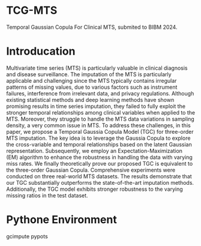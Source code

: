 # TCG-MTS
Temporal Gaussian Copula For Clinical MTS, submited to BIBM 2024.
# Introducation
Multivariate time series (MTS) is particularly valuable in clinical diagnosis and disease surveillance. The imputation of the MTS is particularly applicable and challenging since the MTS typically contains irregular patterns of missing values, due to various factors such as instrument failures, interference from irrelevant data, and privacy regulations. Although existing statistical methods and deep learning methods have shown promising results in time series imputation, they failed to fully exploit the stronger temporal relationships among clinical variables when applied to the MTS. Moreover, they struggle to handle the MTS data variations in sampling density, a very common issue in MTS. To address these challenges, in this paper, we propose a Temporal Gaussia Copula Model (TGC) for three-order MTS imputation. The key idea is to leverage the Gaussia Copula to explore the cross-variable and temporal relationships based on the latent Gaussian representation. 
Subsequently, we employ an Expectation-Maximization (EM) algorithm to enhance the robustness in handling the data with varying miss rates.  We finally theoretically prove our proposed TGC is equivalent to the three-order Gaussian Copula. Comprehensive experiments were conducted on three real-world MTS datasets. The results demonstrate that our TGC substantially outperforms the state-of-the-art imputation methods. Additionally, the TGC model exhibits stronger robustness to the varying missing ratios in the test dataset.
# Pythone Environment
gcimpute
pypots
